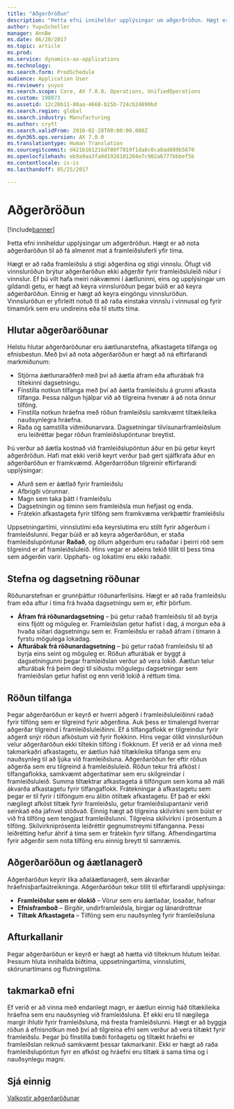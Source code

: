 ```yaml
---
title: "Aðgerðröðun"
description: "Þetta efni inniheldur upplýsingar um aðgerðröðun. Hægt er að nota aðgerðaröðun til að fá almennt mat á framleiðsluferli yfir tíma."
author: YuyuScheller
manager: AnnBe
ms.date: 06/20/2017
ms.topic: article
ms.prod: 
ms.service: dynamics-ax-applications
ms.technology: 
ms.search.form: ProdSchedule
audience: Application User
ms.reviewer: yuyus
ms.search.scope: Core, AX 7.0.0, Operations, UnifiedOperations
ms.custom: 198073
ms.assetid: 12c28b11-80aa-4668-b15b-724cb24890bd
ms.search.region: global
ms.search.industry: Manufacturing
ms.author: crytt
ms.search.validFrom: 2016-02-28T00:00:00.000Z
ms.dyn365.ops.version: AX 7.0.0
ms.translationtype: Human Translation
ms.sourcegitcommit: d421b161216d700f7819f1da8c0ca8ad089b5670
ms.openlocfilehash: eb9a9aa3fa0d1928101204e7c902a6777bbbef5b
ms.contentlocale: is-is
ms.lasthandoff: 05/25/2017

---
```


# <a name="operations-scheduling"></a>Aðgerðröðun

[!include[banner](../includes/banner.md)]


Þetta efni inniheldur upplýsingar um aðgerðröðun. Hægt er að nota aðgerðaröðun til að fá almennt mat á framleiðsluferli yfir tíma.

Hægt er að raða framleiðslu á stigi aðgerðina og stigi vinnslu. Öfugt við vinnsluröðun brýtur aðgerðaröðun ekki aðgerðir fyrir framleiðsluleið niður í vinnslur. Ef þú vilt hafa meiri nákvæmni í áætluninni, eins og upplýsingar um gildandi getu, er hægt að keyra vinnsluröðun þegar búið er að keyra aðgerðaröðun. Einnig er hægt að keyra eingöngu vinnsluröðun. Vinnsluröðun er yfirleitt notuð til að raða einstaka vinnslu í vinnusal og fyrir tímamörk sem eru undireins eða til stutts tíma.

## <a name="components-of-operations-scheduling"></a>Hlutar aðgerðaröðunar
Helstu hlutar aðgerðaröðunar eru áætlunarstefna, afkastageta tilfanga og efnisbestun. Með því að nota aðgerðaröðun er hægt að ná eftirfarandi markmiðunum:

-   Stjórna áætlunaraðferð með því að áætla áfram eða afturábak frá tiltekinni dagsetningu.
-   Fínstilla notkun tilfanga með því að áætla framleiðslu á grunni afkasta tilfanga. Þessa nálgun hjálpar við að tilgreina hvenær á að nota önnur tilföng.
-   Fínstilla notkun hráefna með röðun framleiðslu samkvæmt tiltækileika nauðsynlegra hráefna.
-   Raða og samstilla viðmiðunarvara. Dagsetningar tilvísunarframleiðslum eru leiðréttar þegar röðun framleiðslupöntunar breytist.

Þú verður að áætla kostnað við framleiðslupöntun áður en þú getur keyrt aðgerðröðun. Hafi mat ekki verið keyrt verður það gert sjálfkrafa áður en aðgerðaröðun er framkvæmd. Aðgerðarröðun tilgreinir eftirfarandi upplýsingar:

-   Afurð sem er áætlað fyrir framleiðslu
-   Afbrigði vörunnar.
-   Magn sem taka þátt í framleiðslu
-   Dagsetningin og tíminn sem framleiðsla mun hefjast og enda.
-   Frátekin afkastageta fyrir tilföng sem framkvæma verkþættir framleiðslu

Uppsetningartími, vinnslutími eða keyrslutíma eru stillt fyrir aðgerðum í framleiðslunni. Þegar búið er að keyra aðgerðaröðun, er staða framleiðslupöntunar **Raðað**, og öllum aðgerðum eru raðaðar í þeirri röð sem tilgreind er af framleiðsluleið. Hins vegar er aðeins tekið tillit til þess tíma sem aðgerðin varir. Upphafs- og lokatími eru ekki raðaðir.

## <a name="scheduling-direction-and-date"></a>Stefna og dagsetning röðunar
Röðunarstefnan er grunnþáttur röðunarferlisins. Hægt er að raða framleiðslu fram eða aftur í tíma frá hvaða dagsetningu sem er, eftir þörfum.

-   **Áfram frá röðunardagsetning** – þú getur raðað framleiðslu til að byrja eins fljótt og möguleg er. Framleiðslan getur hafist í dag, á morgun eða á hvaða síðari dagsetningu sem er. Framleiðslu er raðað áfram í tímann á fyrstu mögulega lokadag.
-   **Afturábak frá röðunardagsetning** – þú getur raðað framleiðslu til að byrja eins seint og möguleg er. Röðun afturábak er byggt á dagsetningunni þegar framleiðslan verður að vera lokið. Áætlun telur afturábak frá þeim degi til síðustu mögulegu dagsetningar sem framleiðslan getur hafist og enn verið lokið á réttum tíma.

## <a name="resource-scheduling"></a>Röðun tilfanga
Þegar aðgerðaröðun er keyrð er hverri aðgerð í framleiðsluleiðinni raðað fyrir tilföng sem er tilgreind fyrir aðgerðina. Auk þess er tímalengd hverrar aðgerðar tilgreind í framleiðsluleiðinni. Ef á tilfangaflokk er tilgreindur fyrir aðgerð snýr röðun afköstum við fyrir flokkinn. Hins vegar ólíkt vinnsluröðun velur aðgerðaröðun ekki tiltekin tilföng í flokknum. Ef verið er að vinna með takmarkaðri afkastagetu, er áætlun háð tiltækileika tilfanga sem eru nauðsynleg til að ljúka við framleiðsluna. Aðgerðaröðun fer eftir röðun aðgerða sem eru tilgreind á framleiðsluleið. Röðun tekur frá afköst í tilfangaflokka, samkvæmt aðgerðatímar sem eru skilgreindar í framleiðsluleið. Summa tiltæktrar afkastageta á tilföngum sem koma að máli ákvarða afkastagetu fyrir tilfangaflokk. Frátekningar á afkastagetu sem þegar er til fyrir í tilföngum eru álitin ótiltæk afkastagetu. Ef það er ekki nægilegt afköst tiltæk fyrir framleiðslu, getur framleiðslupantanir verið seinkað eða jafnvel stöðvað. Einnig hægt að tilgreina skilvirkni sem búist er við frá tilföng sem tengjast framleiðslunni. Tilgreina skilvirkni í prósentum á tilföng. Skilvirkniprósenta leiðréttir gegnumstreymi tilfanganna. Þessi leiðrétting hefur áhrif á tíma sem er frátekin fyrir tilfang. Afhendingartíma fyrir aðgerðir sem nota tilföng eru einnig breytt til samræmis.

## <a name="operations-scheduling-and-master-planning"></a>Aðgerðaröðun og áætlanagerð
Aðgerðaröðun keyrir líka aðaláætlanagerð, sem ákvarðar hráefnisþarfaútreikninga. Aðgerðaröðun tekur tillit til eftirfarandi upplýsinga:

-   **Framleiðslur sem er ólokið** – Vörur sem eru áætlaðar, losaðar, hafnar
-   **Efnisframboð** – Birgðir, undirframleiðsla, birgjar og lánardrottnar
-   **Tiltæk Afkastageta** – Tilföng sem eru nauðsynleg fyrir framleiðsluna

## <a name="cancellations"></a>Afturkallanir
Þegar aðgerðaröðun er keyrð er hægt að hætta við tilteknum hlutum leiðar. Þessum hluta innihalda biðtíma, uppsetningartíma, vinnslutími, skörunartímans og flutningstíma.

## <a name="finite-materials"></a>takmarkað efni
Ef verið er að vinna með endanlegt magn, er áætlun einnig háð tiltækileika hráefna sem eru nauðsynleg við framleiðsluna. Ef ekki eru til nægilega margir íhlutir fyrir framleiðsluna, má fresta framleiðslunni. Hægt er að byggja röðun á efnisnotkun með því að tilgreina efni sem verður að vera tiltækt fyrir framleiðslu. Þegar þú fínstilla bæði forðagetu og tiltækt hráefni er framleiðslan reiknuð samkvæmt þessar takmarkanir. Ekki er hægt að raða framleiðslupöntun fyrr en afköst og hráefni eru tiltæk á sama tíma og í nauðsynlegu magni.

<a name="see-also"></a>Sjá einnig
--------

[Valkostir aðgerðaröðunar](operation-scheduling-options.md)




